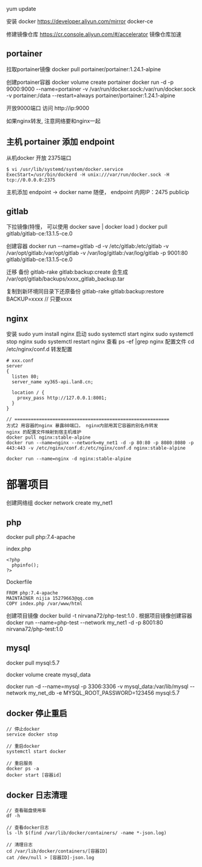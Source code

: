 yum update

安装 docker 
https://developer.aliyun.com/mirror   docker-ce

修建镜像仓库
https://cr.console.aliyun.com/#/accelerator  镜像仓库加速


## portainer
拉取portainer镜像
docker pull portainer/portainer:1.24.1-alpine

创建portainer容器
docker volume create portainer
docker run -d -p 9000:9000 --name=portainer -v /var/run/docker.sock:/var/run/docker.sock -v portainer:/data --restart=always portainer/portainer:1.24.1-alpine 

开放9000端口
访问 http://ip:9000

如果nginx转发, 注意网络要和nginx一起

## 主机 portainer 添加 endpoint
从机docker 开放 2375端口
~~~
$ vi /usr/lib/systemd/system/docker.service
ExecStart=/usr/bin/dockerd -H unix:///var/run/docker.sock -H tcp://0.0.0.0:2375
~~~
主机添加 endpoint -> docker
name 随便， endpoint 内网IP：2475  publicip 

## gitlab
下拉镜像(特慢， 可以使用 docker save | docker load )
docker pull gitlab/gitlab-ce:13.1.5-ce.0

创建容器
docker run --name=gitlab -d -v /etc/gitlab:/etc/gitlab -v /var/opt/gitlab:/var/opt/gitlab -v /var/log/gitlab:/var/log/gitlab -p 9001:80 gitlab/gitlab-ce:13.1.5-ce.0

迁移
备份
gitlab-rake gitlab:backup:create
会生成 /var/opt/gitlab/backups/xxxx_gitlab_backup.tar

复制到新环境同目录下还原备份
gitlab-rake gitlab:backup:restore BACKUP=xxxx // 只要xxxx

## nginx
安装
sudo yum install nginx
启动
sudo systemctl start nginx
sudo systemctl stop nginx
sudo systemctl restart nginx
查看
ps -ef |grep nginx
配置文件
cd /etc/nginx/conf.d
转发配置
~~~
# xxx.conf
server 
{
  listen 80;
  server_name xy365-api.lan8.cn;
  
  location / {
    proxy_pass http://127.0.0.1:8001;
  }
}

// =========================================================
方式2 用容器的nginx 暴露80端口， nginx内部用其它容器的别名作转发
nginx 的配置文件映射到宿主机维护
docker pull nginx:stable-alpine
docker run --name=nginx --network=my_net1 -d -p 80:80 -p 8080:8080 -p 443:443 -v /etc/nginx/conf.d:/etc/nginx/conf.d nginx:stable-alpine

docker run --name=nginx -d nginx:stable-alpine
~~~

# 部署项目

创建网络组
docker network create my_net1 

## php
docker pull php:7.4-apache

index.php
~~~
<?php
  phpinfo();
?>
~~~

Dockerfile
~~~
FROM php:7.4-apache
MAINTAINER nijia 15279663@qq.com
COPY index.php /var/www/html
~~~

创建项目镜像
docker build -t nirvana72/php-test:1.0 .
根据项目镜像创建容器
docker run --name=php-test --network my_net1 -d -p 8001:80 nirvana72/php-test:1.0

## mysql
docker pull mysql:5.7

docker volume create mysql_data

docker run -d --name=mysql -p 3306:3306 -v mysql_data:/var/lib/mysql --network my_net_db -e MYSQL_ROOT_PASSWORD=123456 mysql:5.7

## docker 停止重启
~~~
// 停止docker
service docker stop

// 重启docker
systemctl start docker

// 重启服务
docker ps -a
docker start [容器id]
~~~

## docker 日志清理
~~~
// 查看磁盘使用率
df -h

// 查看docker日志
ls -lh $(find /var/lib/docker/containers/ -name *-json.log)

// 清理日志
cd /var/lib/docker/containers/[容器ID]
cat /dev/null > [容器ID]-json.log
~~~